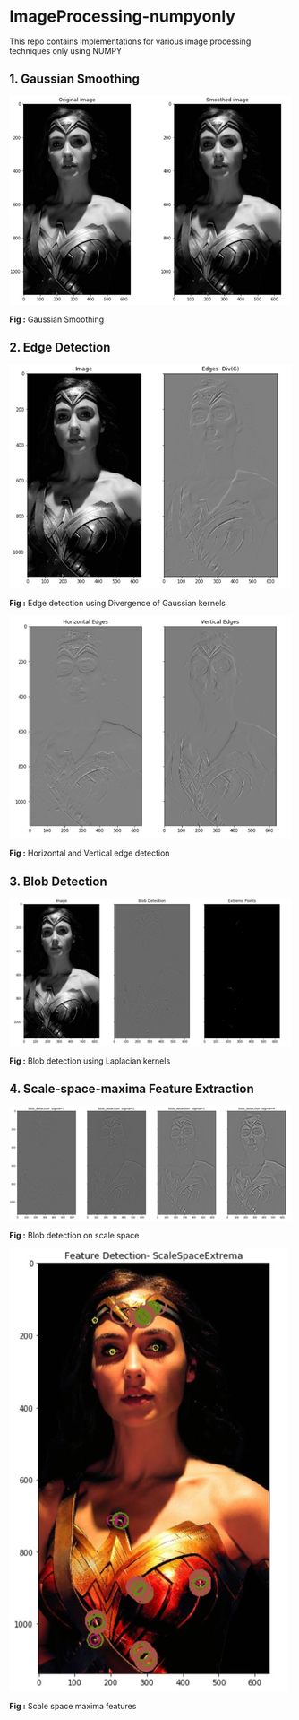 # ImageProcessing-numpyonly
This repo contains implementations for various image processing techniques only using NUMPY

## 1. Gaussian Smoothing

![Gaussian Smoothing](results/smooth.JPG)

**Fig :** Gaussian Smoothing

## 2. Edge Detection

![Divergence of Gaussian](results/div_of_gaussian.JPG)

**Fig :** Edge detection using Divergence of Gaussian kernels

![Edge detection](results/edge_detection.JPG)

**Fig :** Horizontal and Vertical edge detection

## 3. Blob Detection

![Blob detection](results/blob_detection.JPG)

**Fig :** Blob detection using Laplacian kernels

## 4. Scale-space-maxima Feature Extraction

![Scale space maxima features1](results/scale_space1.JPG)

**Fig :** Blob detection on scale space

![Scale space maxima features2](results/scale_space2.JPG)

**Fig :** Scale space maxima features







